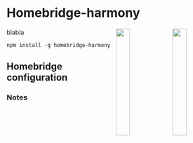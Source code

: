 
# Homebridge-harmony

<img src="https://user-images.githubusercontent.com/19813688/48661529-729f9600-ea73-11e8-8051-37adfd687922.PNG" width="25%" align="right"> 
<img src="https://user-images.githubusercontent.com/19813688/48661518-4c79f600-ea73-11e8-9c2f-45a8958106a5.PNG" width="25%" align="right"> 


blabla


`npm install -g homebridge-harmony`

## Homebridge configuration



### Notes  


